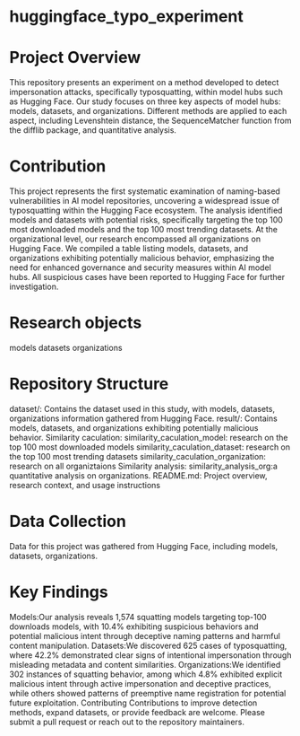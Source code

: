 # huggingface_typo_experiment
# Project Overview
This repository presents an experiment on a method developed to detect impersonation attacks, specifically typosquatting, within model hubs such as Hugging Face. Our study focuses on three key aspects of model hubs: models, datasets, and organizations. Different methods are applied to each aspect, including Levenshtein distance, the SequenceMatcher function from the difflib package, and quantitative analysis.
# Contribution
This project represents the first systematic examination of naming-based vulnerabilities in AI model repositories, uncovering a widespread issue of typosquatting within the Hugging Face ecosystem. The analysis identified models and datasets with potential risks, specifically targeting the top 100 most downloaded models and the top 100 most trending datasets. At the organizational level, our research encompassed all organizations on Hugging Face. We compiled a table listing models, datasets, and organizations exhibiting potentially malicious behavior, emphasizing the need for enhanced governance and security measures within AI model hubs. All suspicious cases have been reported to Hugging Face for further investigation.
# Research objects
models
datasets
organizations
# Repository Structure
dataset/: Contains the dataset used in this study, with models, datasets, organizations information gathered from Hugging Face.
result/: Contains models, datasets, and organizations exhibiting potentially malicious behavior.
Similarity caculation:
similarity_caculation_model: research on the top 100 most downloaded models
similarity_caculation_dataset: research on the top 100 most trending datasets
similarity_caculation_organization: research on all organiztaions
Similarity analysis:
similarity_analysis_org:a quantitative analysis on organizations.
README.md: Project overview, research context, and usage instructions
# Data Collection
Data for this project was gathered from Hugging Face, including models, datasets, organizations. 
# Key Findings
Models:Our analysis reveals 1,574 squatting models targeting top-100 downloads models, with 10.4% exhibiting suspicious behaviors and potential malicious intent through deceptive naming patterns and harmful content manipulation. 
Datasets:We discovered 625 cases of typosquatting, where 42.2% demonstrated clear signs of intentional impersonation through misleading metadata and content similarities. 
Organizations:We identified 302 instances of squatting behavior, among which 4.8% exhibited explicit malicious intent through active impersonation and deceptive practices, while others showed patterns of preemptive name registration for potential future exploitation.
Contributing
Contributions to improve detection methods, expand datasets, or provide feedback are welcome. Please submit a pull request or reach out to the repository maintainers.
